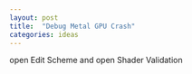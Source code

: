 ```yaml
---
layout: post
title:  "Debug Metal GPU Crash"
categories: ideas
---
```


open Edit Scheme and open Shader Validation